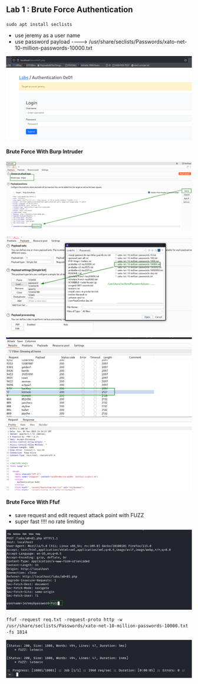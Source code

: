 ## Lab 1 : Brute Force Authentication

`sudo apt install seclists`

- use jeremy as a user name
- use password payload ----> /usr/share/seclists/Passwords/xato-net-10-million-passwords-10000.txt

![Image](/img/labs-authentication01.png)

#### Brute Force With Burp Intruder

![Image](/img/2023-11-05_09-00.png)

![Image](/img/2023-11-05_09-04.png)

![Image](/img/2023-11-05_09-17.png)

#### Brute Force With Ffuf

- save request and edit request attack point with FUZZ
- super fast !!!! no rate limiting

![Image](/img/2023-11-05_09-19.png)

`ffuf -request req.txt -request-proto http -w /usr/share/seclists/Passwords/xato-net-10-million-passwords-10000.txt -fs 1814`

![Image](/img/2023-11-05_09-28.png)
